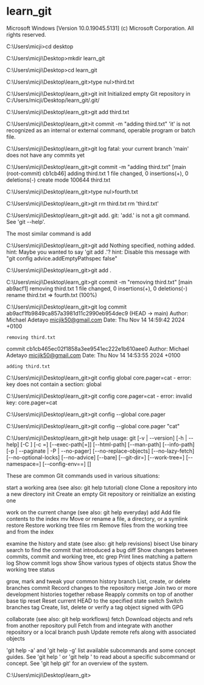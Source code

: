 # learn_git

Microsoft Windows [Version 10.0.19045.5131]
(c) Microsoft Corporation. All rights reserved.

C:\Users\micji>cd desktop

C:\Users\micji\Desktop>mkdir learn_git

C:\Users\micji\Desktop>cd learn_git

C:\Users\micji\Desktop\learn_git>type nul>third.txt

C:\Users\micji\Desktop\learn_git>git init
Initialized empty Git repository in C:/Users/micji/Desktop/learn_git/.git/

C:\Users\micji\Desktop\learn_git>git add third.txt

C:\Users\micji\Desktop\learn_git>it commit -m "adding third.txt"
'it' is not recognized as an internal or external command,
operable program or batch file.

C:\Users\micji\Desktop\learn_git>git log
fatal: your current branch 'main' does not have any commits yet

C:\Users\micji\Desktop\learn_git>git commit -m "adding third.txt"
[main (root-commit) cb1cb46] adding third.txt
 1 file changed, 0 insertions(+), 0 deletions(-)
 create mode 100644 third.txt

C:\Users\micji\Desktop\learn_git>type nul>fourth.txt

C:\Users\micji\Desktop\learn_git>git rm third.txt
rm 'third.txt'

C:\Users\micji\Desktop\learn_git>git add.
git: 'add.' is not a git command. See 'git --help'.

The most similar command is
        add

C:\Users\micji\Desktop\learn_git>git add
Nothing specified, nothing added.
hint: Maybe you wanted to say 'git add .'?
hint: Disable this message with "git config advice.addEmptyPathspec false"

C:\Users\micji\Desktop\learn_git>git add .

C:\Users\micji\Desktop\learn_git>git commit -m "removing third.txt"
[main ab9acf1] removing third.txt
 1 file changed, 0 insertions(+), 0 deletions(-)
 rename third.txt => fourth.txt (100%)

C:\Users\micji\Desktop\learn_git>git log
commit ab9acf1fb9849ca857a3981d11c2990eb954dec9 (HEAD -> main)
Author: Michael Adetayo <micjik50@gmail.com>
Date:   Thu Nov 14 14:59:42 2024 +0100

    removing third.txt

commit cb1cb465ec02f1858a3ee9541ec222e1b610aee0
Author: Michael Adetayo <micjik50@gmail.com>
Date:   Thu Nov 14 14:53:55 2024 +0100

    adding third.txt

C:\Users\micji\Desktop\learn_git>git config global core.pager=cat -
error: key does not contain a section: global

C:\Users\micji\Desktop\learn_git>git config core.pager=cat -
error: invalid key: core.pager=cat

C:\Users\micji\Desktop\learn_git>git config --global core.pager

C:\Users\micji\Desktop\learn_git>git config --global core.pager "cat"

C:\Users\micji\Desktop\learn_git>git help
usage: git [-v | --version] [-h | --help] [-C <path>] [-c <name>=<value>]
           [--exec-path[=<path>]] [--html-path] [--man-path] [--info-path]
           [-p | --paginate | -P | --no-pager] [--no-replace-objects] [--no-lazy-fetch]
           [--no-optional-locks] [--no-advice] [--bare] [--git-dir=<path>]
           [--work-tree=<path>] [--namespace=<name>] [--config-env=<name>=<envvar>]
           <command> [<args>]

These are common Git commands used in various situations:

start a working area (see also: git help tutorial)
   clone     Clone a repository into a new directory
   init      Create an empty Git repository or reinitialize an existing one

work on the current change (see also: git help everyday)
   add       Add file contents to the index
   mv        Move or rename a file, a directory, or a symlink
   restore   Restore working tree files
   rm        Remove files from the working tree and from the index

examine the history and state (see also: git help revisions)
   bisect    Use binary search to find the commit that introduced a bug
   diff      Show changes between commits, commit and working tree, etc
   grep      Print lines matching a pattern
   log       Show commit logs
   show      Show various types of objects
   status    Show the working tree status

grow, mark and tweak your common history
   branch    List, create, or delete branches
   commit    Record changes to the repository
   merge     Join two or more development histories together
   rebase    Reapply commits on top of another base tip
   reset     Reset current HEAD to the specified state
   switch    Switch branches
   tag       Create, list, delete or verify a tag object signed with GPG

collaborate (see also: git help workflows)
   fetch     Download objects and refs from another repository
   pull      Fetch from and integrate with another repository or a local branch
   push      Update remote refs along with associated objects

'git help -a' and 'git help -g' list available subcommands and some
concept guides. See 'git help <command>' or 'git help <concept>'
to read about a specific subcommand or concept.
See 'git help git' for an overview of the system.

C:\Users\micji\Desktop\learn_git>
